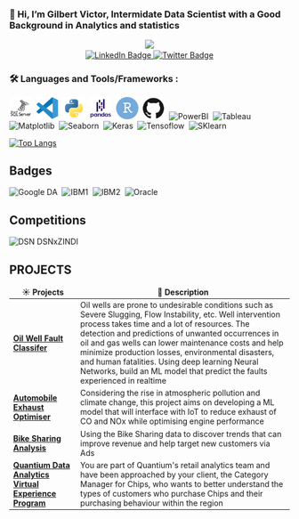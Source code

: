 ### 👋 Hi, I’m Gilbert Victor, Intermidate Data Scientist with a Good Background in Analytics and statistics

<div id="header" align="center">
  <img src="https://media.giphy.com/media/M9gbBd9nbDrOTu1Mqx/giphy.gif" width="100"/>
</div>

<div id="badges" align="center">
  <a href="https://www.linkedin.com/in/victor-gilbert-ab1059229">
    <img src="https://img.shields.io/badge/LinkedIn-blue?style=for-the-badge&logo=linkedin&logoColor=white" alt="LinkedIn Badge"/>
  </a>
  <a href="https://twitter.com/victorxgilbert">
    <img src="https://img.shields.io/badge/Twitter-blue?style=for-the-badge&logo=twitter&logoColor=white" alt="Twitter Badge"/>
  </a>
  
</div>

### :hammer_and_wrench: Languages and Tools/Frameworks :
<div>
  
  <img src="https://github.com/devicons/devicon/blob/master/icons/microsoftsqlserver/microsoftsqlserver-plain-wordmark.svg" title="MS SqlServer" alt="MS SqlServer" width="40" height="40"/>&nbsp;
  <img src="https://github.com/devicons/devicon/blob/master/icons/vscode/vscode-original.svg" title="VSCode"  alt="VSCode" width="40" height="40"/>&nbsp;
  <img src="https://github.com/devicons/devicon/blob/master/icons/python/python-original.svg" title="Python" alt="Python" width="40" height="40"/>&nbsp;
  <img src="https://github.com/devicons/devicon/blob/master/icons/pandas/pandas-original-wordmark.svg" title="Pandas" alt="Pandas" width="40" height="40"/>&nbsp;
  <img src="https://github.com/devicons/devicon/blob/master/icons/rstudio/rstudio-original.svg" title="RStudio" alt="RStudio" width="40" height="40"/>&nbsp;
  <img src="https://github.com/devicons/devicon/blob/master/icons/github/github-original.svg" title="Github" alt="Github" width="40" height="40"/>&nbsp;
  <img src="https://www.inogic.com//assets/img/services/bg10.svg" title="PowerBI" alt="PowerBI" width="40" height="40"/>&nbsp;
  <img src="https://zappysys.com/blog/wp-content/uploads/2018/06/tableau-integration-logo.png" title="Tableau" alt="Tableau" width="40" height="40"/>&nbsp;
  <img src="https://matplotlib.org/stable/_images/sphx_glr_logos2_003.png" title="Matplotlib" alt="Matplotlib" width="200" height="40"/>&nbsp;
  <img src="https://seaborn.pydata.org/_images/logo-tall-lightbg.svg"  title="Seaborn" alt="Seaborn" width="40" height="40"/>&nbsp;
  <img src="https://upload.wikimedia.org/wikipedia/commons/thumb/a/ae/Keras_logo.svg/2048px-Keras_logo.svg.png" title="Keras" alt="Keras" width="40" height="40"/>&nbsp;
  <img src="https://upload.wikimedia.org/wikipedia/commons/thumb/2/2d/Tensorflow_logo.svg/1200px-Tensorflow_logo.svg.png" title="Tensorflow"  alt="Tensoflow" width="40" height="40"/>&nbsp;
  <img src="https://upload.wikimedia.org/wikipedia/commons/thumb/0/05/Scikit_learn_logo_small.svg/1280px-Scikit_learn_logo_small.svg.png" title="Sklearn" alt="SKlearn" width="70" height="40"/>
  
</div>

[![Top Langs](https://github-readme-stats.vercel.app/api/top-langs/?username=gilbertxvictor&layout=compact&theme=vision-friendly-dark)](https://github.com/anuraghazra/github-readme-stats)

## Badges 
<div>
  
  <img src="https://user-images.githubusercontent.com/98072583/198278069-94510cce-7816-42ff-97e7-a9f18cf441ae.png" title="Google DA" alt="Google DA" width="125" height="125"/>&nbsp;
<img src="https://user-images.githubusercontent.com/98072583/198280242-2a119aa5-602a-4ac3-b5d0-e93af06a55c8.png" title="IBM1" alt="IBM1" width="125" height="125"/>&nbsp;
<img src="https://user-images.githubusercontent.com/98072583/198280234-02a926f5-cffe-4216-a4c3-c977259ee06d.png" title="IBM2" alt="IBM2" width="125" height="125"/>&nbsp;
<img src="https://user-images.githubusercontent.com/98072583/198285920-2a851732-3cc7-4eff-b3c7-8d0db78fa666.png" title="Oracle" alt="Oracle" width="125" height="125"/>&nbsp;


## Competitions
  <img src="https://user-images.githubusercontent.com/98072583/198279685-548df1e8-e9e8-42fc-8fc4-673c7f6a8743.png" title="DSN" alt="DSN" width="125" height="150"/>  <a>DSNxZINDI<a/>

## PROJECTS
    
<table>
  <thead align="center">
    <tr border: none;>
      <td><b>☀️ Projects</b></td>
      <td><b>💬 Description</b></td>
    </tr>
  </thead>
  <tbody>
     <tr>
      <td><a href="https://github.com/gilbertxvictor/Classification-of-undesirable-events-in-oil-well-operation"><b>Oil Well Fault Classifer</b></a></td>
      <td>Oil wells are prone to undesirable conditions such as Severe Slugging, Flow Instability, etc. Well intervention process takes time and a lot of resources. The detection and predictions of unwanted occurrences in oil and gas wells can lower maintenance costs and help minimize production losses, environmental disasters, and human fatalities. Using deep learning Neural Networks, build an ML model that predict the faults experienced in realtime 
</td>
    </tr>
    <tr>
    <tr>
      <td><a href="https://github.com/gilbertxvictor/PREDICTIONS-OF-CO-NOx-EMISSION-FROM-AUTOMOBILES-TOWARDS-A-GREEN-ENVIRONMENT"><b>Automobile Exhaust Optimiser</b></a></td>
      <td>Considering the rise in atmospheric pollution and climate change, this project aims on developing a ML model that will interface with IoT to reduce exhaust of CO and NOx while optimising engine performance </td>
    </tr>
    <tr>
      <td><a href="https://github.com/gilbertxvictor/Portfolio"><b> Bike Sharing Analysis </b></a></td>
      <td>Using the Bike Sharing data to discover trends that can improve revenue and help target new customers via Ads</td>
    </tr>
    <tr>
      <td><a href="https://github.com/gilbertxvictor/Portfolio/tree/main/Quantium"><b>Quantium Data Analytics Virtual Experience Program</b></a></td>
      <td>You are part of Quantium's retail analytics team and have been approached by your client, the Category Manager for Chips, who wants to better understand the types of customers who purchase Chips and their purchasing behaviour within the region</td>
    </tr>
  </tbody>
</table>  

 




 

<!---
gilbertxvictor/gilbertxvictor is a ✨ special ✨ repository because its `README.md` (this file) appears on your GitHub profile.
You can click the Preview link to take a look at your changes.
--->

